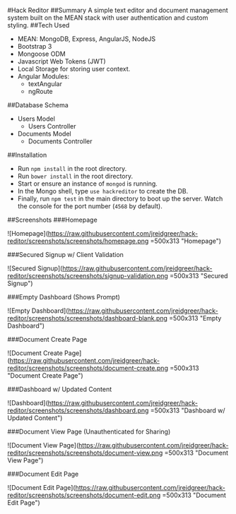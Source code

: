 #Hack Reditor
##Summary
A simple text editor and document management system built on the MEAN stack with user authentication and custom styling. 
##Tech Used
* MEAN: MongoDB, Express, AngularJS, NodeJS
* Bootstrap 3
* Mongoose ODM
* Javascript Web Tokens (JWT)
* Local Storage for storing user context.
* Angular Modules:
	* textAngular
	* ngRoute

##Database Schema
* Users Model
	* Users Controller
* Documents Model
	* Documents Controller
	
##Installation
* Run `npm install` in the root directory.
* Run `bower install` in the root directory.
* Start or ensure an instance of `mongod` is running.
* In the Mongo shell, type `use hackreditor` to create the DB.
* Finally, run `npm test` in the main directory to boot up the server. Watch the console for the port number (`4568` by default). 

##Screenshots
###Homepage

![Homepage](https://raw.githubusercontent.com/jreidgreer/hack-reditor/screenshots/screenshots/homepage.png =500x313 "Homepage")

###Secured Signup w/ Client Validation

![Secured Signup](https://raw.githubusercontent.com/jreidgreer/hack-reditor/screenshots/screenshots/signup-validation.png =500x313 "Secured Signup")

###Empty Dashboard (Shows Prompt)

![Empty Dashboard](https://raw.githubusercontent.com/jreidgreer/hack-reditor/screenshots/screenshots/dashboard-blank.png =500x313 "Empty Dashboard")

###Document Create Page

![Document Create Page](https://raw.githubusercontent.com/jreidgreer/hack-reditor/screenshots/screenshots/document-create.png =500x313 "Document Create Page")

###Dashboard w/ Updated Content

![Dashboard](https://raw.githubusercontent.com/jreidgreer/hack-reditor/screenshots/screenshots/dashboard.png =500x313 "Dashboard w/ Updated Content")

###Document View Page (Unauthenticated for Sharing)

![Document View Page](https://raw.githubusercontent.com/jreidgreer/hack-reditor/screenshots/screenshots/document-view.png =500x313 "Document View Page")

###Document Edit Page

![Document Edit Page](https://raw.githubusercontent.com/jreidgreer/hack-reditor/screenshots/screenshots/document-edit.png =500x313 "Document Edit Page")